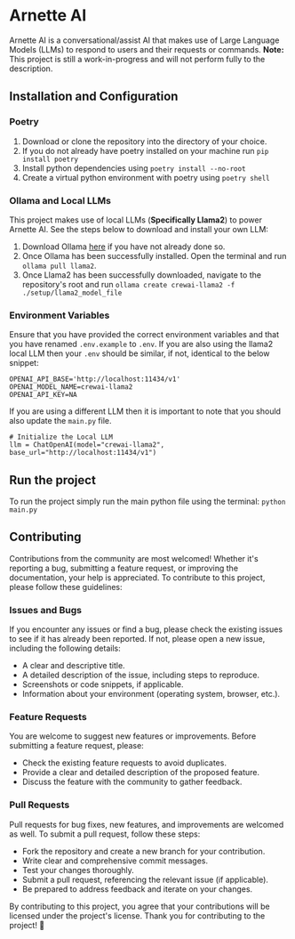 # Arnette AI
Arnette AI is a conversational/assist AI that makes use of Large Language Models (LLMs) to respond to users and their requests or commands.
**Note:** This project is still a work-in-progress and will not perform fully to the description.

## Installation and Configuration

### Poetry
1. Download or clone the repository into the directory of your choice.
2. If you do not already have poetry installed on your machine run `pip install poetry`
3. Install python dependencies using `poetry install --no-root`
4. Create a virtual python environment with poetry using `poetry shell`

### Ollama and Local LLMs
This project makes use of local LLMs (**Specifically Llama2**) to power Arnette AI. See the steps below to download and install your own LLM:
1. Download Ollama [here](https://ollama.com) if you have not already done so.
2. Once Ollama has been successfully installed. Open the terminal and run `ollama pull llama2`.
3. Once Llama2 has been successfully downloaded, navigate to the repository's root and run `ollama create crewai-llama2 -f ./setup/llama2_model_file`

### Environment Variables
Ensure that you have provided the correct environment variables and that you have renamed `.env.example` to `.env`. If you are also using the llama2 local LLM then your `.env` should be similar, if not, identical to the below snippet:
```
OPENAI_API_BASE='http://localhost:11434/v1'
OPENAI_MODEL_NAME=crewai-llama2
OPENAI_API_KEY=NA
```
If you are using a different LLM then it is important to note that you should also update the `main.py` file.
```
# Initialize the Local LLM
llm = ChatOpenAI(model="crewai-llama2", base_url="http://localhost:11434/v1")
```

## Run the project
To run the project simply run the main python file using the terminal: `python main.py`

## Contributing
Contributions from the community are most welcomed! Whether it's reporting a bug, submitting a feature request, or improving the documentation, your help is appreciated. To contribute to this project, please follow these guidelines:

### Issues and Bugs
If you encounter any issues or find a bug, please check the existing issues to see if it has already been reported. If not, please open a new issue, including the following details:

- A clear and descriptive title.
- A detailed description of the issue, including steps to reproduce.
- Screenshots or code snippets, if applicable.
- Information about your environment (operating system, browser, etc.).

### Feature Requests
You are welcome to suggest new features or improvements. Before submitting a feature request, please:
- Check the existing feature requests to avoid duplicates.
- Provide a clear and detailed description of the proposed feature.
- Discuss the feature with the community to gather feedback.

### Pull Requests
Pull requests for bug fixes, new features, and improvements are welcomed as well. To submit a pull request, follow these steps:

- Fork the repository and create a new branch for your contribution.
- Write clear and comprehensive commit messages.
- Test your changes thoroughly.
- Submit a pull request, referencing the relevant issue (if applicable).
- Be prepared to address feedback and iterate on your changes.

By contributing to this project, you agree that your contributions will be licensed under the project's license.
Thank you for contributing to the project! 🚀
